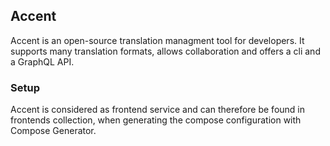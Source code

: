 ## Accent
Accent is an open-source translation managment tool for developers. It supports many translation formats, allows collaboration and offers a cli and a GraphQL API.

### Setup
Accent is considered as frontend service and can therefore be found in frontends collection, when generating the compose configuration with Compose Generator.